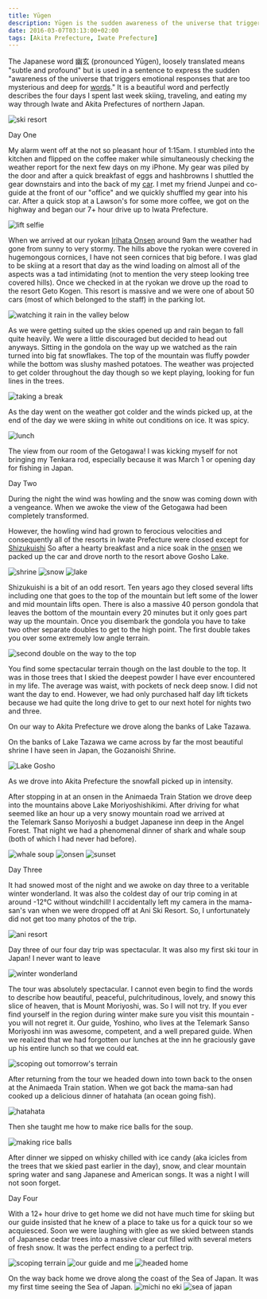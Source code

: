 ```yaml
---
title: Yūgen
description: Yūgen is the sudden awareness of the universe that triggers emotional responses that are too mysterious and deep for words...
date: 2016-03-07T03:13:00+02:00
tags: [Akita Prefecture, Iwate Prefecture]
---
```

<div class="text-lg mt-2">
<p class="mb-2">The Japanese word 幽玄 (pronounced Yūgen), loosely translated means "subtle and profound" but is used in a sentence to express the sudden "awareness of the universe that triggers emotional responses that are too mysterious and deep for <a href="https://theodysseyonline.com/le-moyne/11-beautiful-untranslatable-japanese-words/221351" target="_blank" rel="noopener noreferrer" class="text-red-500 hover:bg-red-500 hover:text-white">words</a>." It is a beautiful word and perfectly describes the four days I spent last week skiing, traveling, and eating my way through Iwate and Akita Prefectures of northern Japan.</p>

<img class="w-8/12 rounded-lg shadow-lg mx-auto" src="https://res.cloudinary.com/mountaintopcoding-127956/image/upload/v1658331505/Fallfish%20Tenkara/Yugen/yugen-japan-skiing-tenkara-day_1_m2vz75.jpg" alt="ski resort" />

<p class="mt-2 mb-2 font-semibold">Day One</p>

<p class="mt-2 mb-2">My alarm went off at the not so pleasant hour of 1:15am. I stumbled into the kitchen and flipped on the coffee maker while simultaneously checking the weather report for the next few days on my iPhone. My gear was piled by the door and after a quick breakfast of eggs and hashbrowns I shuttled the gear downstairs and into the back of my <a href="https://www.fallfishtenkara.com/custom-camper-microvan/" target="_blank" rel="noopener noreferrer" class="text-red-500 hover:bg-red-500 hover:text-white">car</a>. I met my friend Junpei and co-guide at the front of our "office" and we quickly shuffled my gear into his car. After a quick stop at a Lawson's for some more coffee, we got on the highway and began our 7+ hour drive up to Iwata Prefecture.</p>

<img class="w-8/12 rounded-lg shadow-lg mx-auto" src="https://res.cloudinary.com/mountaintopcoding-127956/image/upload/v1658331505/Fallfish%20Tenkara/Yugen/yugen-japan-skiing-tenkara-day_2-buddies_iklilj.jpg" alt="lift selfie" />

<p class="mt-2 mb-2">When we arrived at our ryokan <a href="https://www.vijp.com/irihataonsen/" target="_blank" rel="noopener noreferrer" class="text-red-500 hover:bg-red-500 hover:text-white">Irihata Onsen</a> around 9am the weather had gone from sunny to very stormy. The hills above the ryokan were covered in hugemongous cornices, I have not seen cornices that big before. I was glad to be skiing at a resort that day as the wind loading on almost all of the aspects was a tad intimidating (not to mention the very steep looking tree covered hills). Once we checked in at the ryokan we drove up the road to the resort Geto Kogen. This resort is massive and we were one of about 50 cars (most of which belonged to the staff) in the parking lot.</p>

<img class="w-8/12 rounded-lg shadow-lg mx-auto" src="https://res.cloudinary.com/mountaintopcoding-127956/image/upload/v1658331505/Fallfish%20Tenkara/Yugen/yugen-japan-skiing-tenkara-day_1-view_rghq1u.jpg" alt="watching it rain in the valley below" />

<p class="mt-2 mb-2">As we were getting suited up the skies opened up and rain began to fall quite heavily. We were a little discouraged but decided to head out anyways. Sitting in the gondola on the way up we watched as the rain turned into big fat snowflakes. The top of the mountain was fluffy powder while the bottom was slushy mashed potatoes. The weather was projected to get colder throughout the day though so we kept playing, looking for fun lines in the trees.</p>

<img class="w-8/12 rounded-lg shadow-lg mx-auto" src="https://res.cloudinary.com/mountaintopcoding-127956/image/upload/v1658331505/Fallfish%20Tenkara/Yugen/yugen-japan-skiing-tenkara-day_1-dining_room_sahc7r.jpg" alt="taking a break" />

<p class="mt-2 mb-2">As the day went on the weather got colder and the winds picked up, at the end of the day we were skiing in white out conditions on ice. It was spicy.</p>

<img class="w-8/12 rounded-lg shadow-lg mx-auto" src="https://res.cloudinary.com/mountaintopcoding-127956/image/upload/v1658331505/Fallfish%20Tenkara/Yugen/yugen-japan-skiing-tenkara-day_1-dinner_o1fthw.jpg" alt="lunch" />

<p class="mt-2 mb-2">The view from our room of the Getogawa! I was kicking myself for not bringing my Tenkara rod, especially because it was March 1 or opening day for fishing in Japan.</p>

<p class="mt-2 mb-2 font-semibold">Day Two</p>

<p class="mt-2 mb-2">During the night the wind was howling and the snow was coming down with a vengeance. When we awoke the view of the Getogawa had been completely transformed.</p>

<p class="mt-2 mb-2">However, the howling wind had grown to ferocious velocities and consequently all of the resorts in Iwate Prefecture were closed except for <a href="https://www.snowjapan.com/japan-ski-resorts/iwate/shizukuishi/shizukuishi" target="_blank" rel="noopener noreferrer" class="text-red-500 hover:bg-red-500 hover:text-white">Shizukuishi</a> So after a hearty breakfast and a nice soak in the <a href="https://www.fallfishtenkara.com/onsens/" target="_blank" rel="noopener noreferrer" class="text-red-500 hover:bg-red-500 hover:text-white">onsen</a> we packed up the car and drove north to the resort above Gosho Lake.</p>

<img class="w-8/12 rounded-lg shadow-lg mx-auto" src="https://res.cloudinary.com/mountaintopcoding-127956/image/upload/v1658331506/Fallfish%20Tenkara/Yugen/yugen-japan-skiing-tenkara-day_2-shrine_and_lake_lnrjir.jpg" alt="shrine" />

<img class="w-8/12 rounded-lg shadow-lg mx-auto mt-2" src="https://res.cloudinary.com/mountaintopcoding-127956/image/upload/v1658331506/Fallfish%20Tenkara/Yugen/yugen-japan-skiing-tenkara-day_2-shrine_ctyopk.jpg" alt="snow" />

<img class="w-8/12 rounded-lg shadow-lg mx-auto mt-2" src="https://res.cloudinary.com/mountaintopcoding-127956/image/upload/v1658331506/Fallfish%20Tenkara/Yugen/yugen-japan-skiing-tenkara-day_2-tori_gate_qacmtn.jpg" alt="lake" />

<p class="mt-2 mb-2">Shizukuishi is a bit of an odd resort. Ten years ago they closed several lifts including one that goes to the top of the mountain but left some of the lower and mid mountain lifts open. There is also a massive 40 person gondola that leaves the bottom of the mountain every 20 minutes but it only goes part way up the mountain. Once you disembark the gondola you have to take two other separate doubles to get to the high point. The first double takes you over some extremely low angle terrain.</p>

<img class="w-8/12 rounded-lg shadow-lg mx-auto" src="https://res.cloudinary.com/mountaintopcoding-127956/image/upload/v1658331506/Fallfish%20Tenkara/Yugen/yugen-japan-skiing-tenkara-day_2_vvtl8b.jpg" alt="second double on the way to the top" />

<p class="mt-2 mb-2">You find some spectacular terrain though on the last double to the top. It was in those trees that I skied the deepest powder I have ever encountered in my life. The average was waist, with pockets of neck deep snow. I did not want the day to end. However, we had only purchased half day lift tickets because we had quite the long drive to get to our next hotel for nights two and three.</p>

<p class="mt-2 mb-2">On our way to Akita Prefecture we drove along the banks of Lake Tazawa.</p>

<p class="mt-2 mb-2">On the banks of Lake Tazawa we came across by far the most beautiful shrine I have seen in Japan, the Gozanoishi Shrine.</p>

<img class="w-8/12 rounded-lg shadow-lg mx-auto" src="https://res.cloudinary.com/mountaintopcoding-127956/image/upload/v1658331506/Fallfish%20Tenkara/Yugen/yugen-japan-skiing-tenkara-day_2-lake_qrv2pc.jpg" alt="Lake Gosho" />

<p class="mt-2 mb-2">As we drove into Akita Prefecture the snowfall picked up in intensity.</p>

<p class="mt-2 mb-2">After stopping in at an onsen <span class="underline">in</span> the Animaeda Train Station we drove deep into the mountains above Lake Moriyoshishikimi. After driving for what seemed like an hour up a very snowy mountain road we arrived at the Telemark Sanso Moriyoshi a budget Japanese inn deep in the Angel Forest. That night we had a phenomenal dinner of shark and whale soup (both of which I had never had before).</p>

<img class="w-8/12 rounded-lg shadow-lg mx-auto" src="https://res.cloudinary.com/mountaintopcoding-127956/image/upload/v1658331506/Fallfish%20Tenkara/Yugen/yugen-japan-skiing-tenkara-day_2-diner_q6fpc5.jpg" alt="whale soup" />

<img class="w-8/12 rounded-lg shadow-lg mx-auto mt-2" src="https://res.cloudinary.com/mountaintopcoding-127956/image/upload/v1658331508/Fallfish%20Tenkara/Yugen/yugen-japan-skiing-tenkara-day_4-onsen_qjrskp.jpg" alt="onsen" />

<img class="w-8/12 rounded-lg shadow-lg mx-auto mt-2" src="https://res.cloudinary.com/mountaintopcoding-127956/image/upload/v1658331507/Fallfish%20Tenkara/Yugen/yugen-japan-skiing-tenkara-day_3-sunset_and_clouds_cav22j.jpg" alt="sunset" />

<p class="mt-2 mb-2 font-semibold">Day Three</p>

<p class="mt-2 mb-2">It had snowed most of the night and we awoke on day three to a veritable winter wonderland. It was also the coldest day of our trip coming in at around -12°C without windchill! I accidentally left my camera in the mama-san's van when we were dropped off at Ani Ski Resort. So, I unfortunately did not get too many photos of the trip.</p>

<img class="w-8/12 rounded-lg shadow-lg mx-auto" src="https://res.cloudinary.com/mountaintopcoding-127956/image/upload/v1658331507/Fallfish%20Tenkara/Yugen/yugen-japan-skiing-tenkara-day_3_bozlha.jpg" alt="ani resort" />

<p>Day three of our four day trip was spectacular. It was also my first ski tour in Japan! I never want to leave</p>

<img class="w-8/12 rounded-lg shadow-lg mx-auto" src="https://res.cloudinary.com/mountaintopcoding-127956/image/upload/v1658331508/Fallfish%20Tenkara/Yugen/yugen-japan-skiing-tenkara-day_3-sunset_wrakzv.jpg" alt="winter wonderland" />

<p class="mt-2 mb-2">The tour was absolutely spectacular. I cannot even begin to find the words to describe how beautiful, peaceful, pulchritudinous, lovely, and snowy this slice of heaven, that is Mount Moriyoshi, was. So I will not try. If you ever find yourself in the region during winter make sure you visit this mountain - you will not regret it. Our guide, Yoshino, who lives at the Telemark Sanso Moriyoshi inn was awesome, competent, and a well prepared guide. When we realized that we had forgotten our lunches at the inn he graciously gave up his entire lunch so that we could eat.</p>

<img class="w-8/12 rounded-lg shadow-lg mx-auto" src="https://res.cloudinary.com/mountaintopcoding-127956/image/upload/v1658331506/Fallfish%20Tenkara/Yugen/yugen-japan-skiing-tenkara-day_2-planning_aq1q1h.jpg" alt="scoping out tomorrow's terrain" />

<p class="mt-2 mb-2">After returning from the tour we headed down into town back to the onsen at the Animaeda Train station. When we got back the mama-san had cooked up a delicious dinner of hatahata (an ocean going fish).</p>

<img class="w-8/12 rounded-lg shadow-lg mx-auto" src="https://res.cloudinary.com/mountaintopcoding-127956/image/upload/v1658331507/Fallfish%20Tenkara/Yugen/yugen-japan-skiing-tenkara-day_3-delicious_lrqkjz.jpg" alt="hatahata" />

<p>Then she taught me how to make rice balls for the soup.</p>

<img class="w-8/12 rounded-lg shadow-lg mx-auto" src="https://res.cloudinary.com/mountaintopcoding-127956/image/upload/v1658331508/Fallfish%20Tenkara/Yugen/yugen-japan-skiing-tenkara-day_3-learning_to_make_soba_rvfgjq.jpg" alt="making rice balls" />

<p class="mt-2 mb-2">After dinner we sipped on whisky chilled with ice candy (aka icicles from the trees that we skied past earlier in the day), snow, and clear mountain spring water and sang Japanese and American songs. It was a night I will not soon forget.</p>

<p class="mt-2 mb-2 font-semibold">Day Four</p>

<p class="mt-2 mb-2">With a 12+ hour drive to get home we did not have much time for skiing but our guide insisted that he knew of a place to take us for a quick tour so we acquiesced. Soon we were laughing with glee as we skied between stands of Japanese cedar trees into a massive clear cut filled with several meters of fresh snow. It was the perfect ending to a perfect trip.</p>

<img class="w-8/12 rounded-lg shadow-lg mx-auto" src="https://res.cloudinary.com/mountaintopcoding-127956/image/upload/v1658331509/Fallfish%20Tenkara/Yugen/yugen-japan-skiing-tenkara-day_4_eqlif6.jpg" alt="scoping terrain" />

<img class="w-8/12 rounded-lg shadow-lg mx-auto mt-2" src="https://res.cloudinary.com/mountaintopcoding-127956/image/upload/v1658331508/Fallfish%20Tenkara/Yugen/yugen-japan-skiing-tenkara-day_4-our_guide_ef9jqw.jpg" alt="our guide and me" />

<img class="w-8/12 rounded-lg shadow-lg mx-auto mt-2" src="https://res.cloudinary.com/mountaintopcoding-127956/image/upload/v1658331509/Fallfish%20Tenkara/Yugen/yugen-japan-skiing-tenkara-day_4-skiing_home_ttzopo.jpg" alt="headed home" />

<p class="mt-2 mb-2">On the way back home we drove along the coast of the Sea of Japan. It was my first time seeing the Sea of Japan.</>

<img class="w-8/12 rounded-lg shadow-lg mx-auto" src="https://res.cloudinary.com/mountaintopcoding-127956/image/upload/v1658331509/Fallfish%20Tenkara/Yugen/yugen-japan-skiing-tenkara-day_4-rest_stop_mmsdle.jpg" alt="michi no eki" />

<img class="w-8/12 rounded-lg shadow-lg mx-auto mt-2" src="https://res.cloudinary.com/mountaintopcoding-127956/image/upload/v1658331508/Fallfish%20Tenkara/Yugen/yugen-japan-skiing-tenkara-day_4-sea_of_japan_uigtvr.jpg" alt="sea of japan" />

</div>
